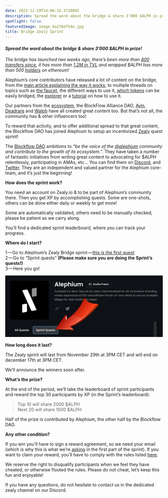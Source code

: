 ```yaml
---
date: 2023-11-29T14:06:15.371000Z
description: Spread the word about the bridge & share 3’000 $ALPH in prize!
spotlight: false
featuredImage: image_0a276df54e.jpg
title: Bridge Zealy Sprint
---
```


#### _Spread the word about the bridge & share 3’000 \$ALPH in prize!_

_The bridge has launched two weeks ago, there’s been more than_ <a href="https://explorer.bridge.alephium.org/" data-href="https://explorer.bridge.alephium.org/"><em>400 transfers since</em></a>_, it has more than_ <a href="https://defillama.com/protocol/alephium-bridge" data-href="https://defillama.com/protocol/alephium-bridge"><em>1.2M in TVL</em></a> _and wrapped \$ALPH has more than 500_ <a href="https://etherscan.io/token/0x590f820444fa3638e022776752c5eef34e2f89a6" data-href="https://etherscan.io/token/0x590f820444fa3638e022776752c5eef34e2f89a6"><em>holders</em></a> _on ethereum!_

Alephium’s core contributors have released a lot of content on the bridge, from the <a href="https://medium.com/@alephium/the-alephium-bridge-a787d90b2e4a" data-href="https://medium.com/@alephium/the-alephium-bridge-a787d90b2e4a">main article explaining the way it works</a>, to multiple threads on topics such as <a href="https://x.com/alephium/status/1726556042425995760?s=20" data-href="https://x.com/alephium/status/1726556042425995760?s=20">the faucet</a>, the different ways to use it, <a href="https://twitter.com/alephium/status/1725164466868801848" data-href="https://twitter.com/alephium/status/1725164466868801848">which tokens</a> can be easily bridged, the <a href="https://x.com/alephium/status/1729149731761537296?s=20" data-href="https://x.com/alephium/status/1729149731761537296?s=20">explorer</a> or a <a href="https://x.com/alephium/status/1727704331389194330?s=20" data-href="https://x.com/alephium/status/1727704331389194330?s=20">tutorial</a> on how to use it.

Our partners from the <a href="https://twitter.com/alephium/status/1725439073052168293" data-href="https://twitter.com/alephium/status/1725439073052168293">ecosystem</a>, the BlockFlow Alliance DAO, <a href="https://www.ayin.app/" data-href="https://www.ayin.app/">Ayin</a>, <a href="https://deadrare.io/" data-href="https://deadrare.io/">Deadrare</a> and <a href="https://walph.io/" data-href="https://walph.io/">Walph</a> have all created great content too. But that’s not all, the community has & other influencers too!

To reward that activity, and to offer additional spread to that great content, the Blockflow DAO has joined Alephium to setup an incentivized <a href="https://zealy.io/" data-href="https://zealy.io/">Zealy</a> quest sprint!

The <a href="https://medium.com/@alephium/welcome-blockflow-alliance-dao-cd74a949f98b" data-href="https://medium.com/@alephium/welcome-blockflow-alliance-dao-cd74a949f98b">Blockflow DAO</a> ambitions to _“be the voice of the_ <a href="https://twitter.com/alephium" data-href="https://twitter.com/alephium"><em>@alephium</em></a> _community and contribute to the growth of its ecosystem.”._ They have taken a number of fantastic initiatives from writing great content to advocating for \$ALPH relentlessly, participating in AMAs, etc… You can find them on <a href="https://discord.com/channels/747741246667227157/1156214551939919962" data-href="https://discord.com/channels/747741246667227157/1156214551939919962">Discord</a>, and <a href="https://twitter.com/Blockflow_DAO" data-href="https://twitter.com/Blockflow_DAO">Twitter</a>. They are an independent and valued partner for the Alephium core-team, and it’s just the beginning!

**How does the sprint work?**

You need an account on Zealy.io & to be part of Alephium’s community there. Then you get XP by accomplishing quests. Some are one-shots, others can be done either daily or weekly to get more!

Some are automatically validated, others need to be manually checked, please be patient as we carry along.

You’ll find a dedicated sprint leaderboard, where you can track your progress.

**Where do I start?**

1 — Go to Alephium’s Zealy Bridge sprint — <a href="https://zealy.io/c/alephium/questboard/b675511f-0bb8-4d67-a9e4-a4e2cf51f306" data-href="https://zealy.io/c/alephium/questboard/b675511f-0bb8-4d67-a9e4-a4e2cf51f306">this is the first quest</a>  
2 — Go to “Sprint quests” **(Please make sure you are doing the Sprint’s quests!)**   
3 — Here you go!

![](image_44ba740150.png)

**How long does it last?**

The Zealy sprint will last from November 29th at 3PM CET and will end on december 17th at 3PM CET.

We’ll announce the winners soon after.

**What’s the prize?**

At the end of the period, we’ll take the leaderboard of sprint participants and reward the top 30 participants by XP (in the Sprint’s leaderboard):

> Top 10 will share 2000 \$ALPH  
> Next 20 will share 1000 \$ALPH

Half of the prize is contributed by Alephium, the other half by the Blockflow DAO.

**Any other condition?**

If you win you’ll have to sign a reward agreement, so we need your email (which is why this is what we’re <a href="https://zealy.io/c/alephium/questboard/3f43c69e-c980-43c5-9bdc-9c9afbe28e0d" data-href="https://zealy.io/c/alephium/questboard/3f43c69e-c980-43c5-9bdc-9c9afbe28e0d">asking</a> in the first part of the sprint). If you want to claim your reward, you’ll have to comply with the rules listed <a href="https://github.com/alephium/community/blob/master/RewardProgramRules.md" data-href="https://github.com/alephium/community/blob/master/RewardProgramRules.md">here</a>.

We reserve the right to disqualify participants when we feel they have cheated, or otherwise flouted the rules. Please do not cheat, let’s keep this fun and enjoyable!

If you have any questions, do not hesitate to contact us in the dedicated zealy channel on our Discord.
